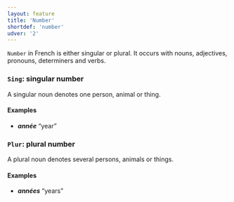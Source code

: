```yaml
---
layout: feature
title: 'Number'
shortdef: 'number'
udver: '2'
---
```


`Number` in French is either singular or plural.
It occurs with nouns, adjectives, pronouns, determiners and verbs.

### <a name="Sing">`Sing`</a>: singular number

A singular noun denotes one person, animal or thing.

#### Examples

* _<b>année</b>_ “year”

### <a name="Plur">`Plur`</a>: plural number

A plural noun denotes several persons, animals or things.

#### Examples

* _<b>années</b>_ “years”

<!-- Interlanguage links updated Ne 5. května 2024, 18:20:06 CEST -->
